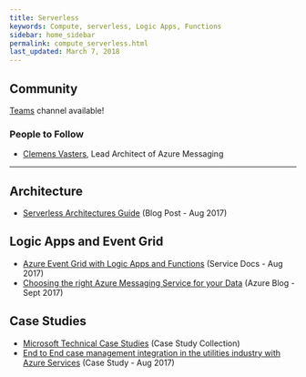 ```yaml
---
title: Serverless
keywords: Compute, serverless, Logic Apps, Functions
sidebar: home_sidebar
permalink: compute_serverless.html
last_updated: March 7, 2018
---
```


## Community
[Teams](https://teams.microsoft.com/l/channel/19%3a6982e634864d4880a76dae4f879528cc%40thread.skype/Compute%2520-%2520Serverless?groupId=dff0a70d-6316-4124-ae5a-e9d06f63ec34&tenantId=72f988bf-86f1-41af-91ab-2d7cd011db47) channel available!

### People to Follow
- [Clemens Vasters](https://twitter.com/clemensv), Lead Architect of Azure Messaging

<!-- Add in any communities worth following: blogs, twitter, etc. -->
---
<!-- Here, add in any links to useful resources. The structure is not fixed, it can be grouped by scenario, by tech, or set up as a learning path -->

## Architecture
- [Serverless Architectures Guide](https://serverless.com/blog/definitive-guide-to-serverless-architectures/ ) (Blog Post - Aug 2017)

## Logic Apps and Event Grid
- [Azure Event Grid with Logic Apps and Functions](https://social.technet.microsoft.com/wiki/contents/articles/39969.azure-event-grid-with-logic-apps-and-functions.aspx) (Service Docs - Aug 2017)
- [Choosing the right Azure Messaging Service for your Data](https://azure.microsoft.com/en-us/blog/events-data-points-and-messages-choosing-the-right-azure-messaging-service-for-your-data/) (Azure Blog - Sept 2017)

## Case Studies
- [Microsoft Technical Case Studies](https://microsoft.github.io/techcasestudies/#technology=Azure%20Functions&sortBy=featured) (Case Study Collection)
- [End to End case management integration in the utilities industry with Azure Services](https://github.com/Azure/logicapps/blob/master/articles/enterprise-integration-e2e-case-management-utilities-azure-logic-apps.pdf) (Case Study - Aug 2017)